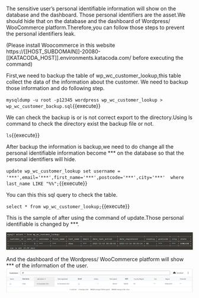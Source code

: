 The sensitive user’s personal identifiable information will show on the database and the dashboard. Those personal identifiers are the asset.We should hide that on the database and the dashboard of Wordpress/ WooCommerce platform.Therefore,you can follow those steps to prevent the personal identifiers leak. 

(Please install Woocommerce in this website https://[[HOST_SUBDOMAIN]]-20080-[[KATACODA_HOST]].environments.katacoda.com/ before executing the command)

First,we need to backup the table of wp_wc_customer_lookup,this table collect the data of the information about the customer. We need to backup those information and do following step. 

`mysqldump -u root -p12345 wordpress wp_wc_customer_lookup > wp_wc_customer_backup.sql`{{execute}} 

 We can check the backup is or is not correct export to the directory.Using ls command to check the directory exist the backup file or not.

 `ls`{{execute}}

After backup the information is backup,we need to do change all the personal identifiable information become *** on the database so that the personal identifiers will hide.

`update wp_wc_customer_lookup set username = '***',email='***',first_name='***',postcode='***',city='***'  where last_name LIKE "%%";`{{execute}}

You can this this sql query to check the table.

`select * from wp_wc_customer_lookup;`{{execute}}

This is the sample of after using the command of update.Those personal identifiable is changed by ***.

![step1_pic2.png](./assets/step1_pic2.png)

And the dashboard of the Wordpress/ WooCommerce platform will show *** of the information of the user.
![step1_pic1.png](./assets/step1_pic1.png)
